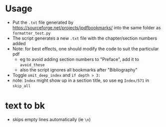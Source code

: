# Usage
- Put the `.txt` file generated by https://sourceforge.net/projects/jpdfbookmarks/ into the same folder as `formatter_test.py`
- The script generates a new `.txt` file with the chapter/section numbers added
- Note: for best effects, one should modify the code to suit the particular pdf
  - eg to avoid adding section numbers to "Preface", add it to `avoid_these`
  - also the script ignores all bookmarks after "Bibliography"
- Toggle `omit_deep_index` and `if depth > 3:`
- note: `Index` might show up in a section title, so use eg `Index/571` in `skip_all`
# text to bk
- skips empty lines automatically (ie `\n`)
